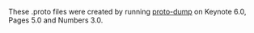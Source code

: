These .proto files were created by running [proto-dump](https://github.com/obriensp/proto-dump) on Keynote 6.0, Pages 5.0 and Numbers 3.0.